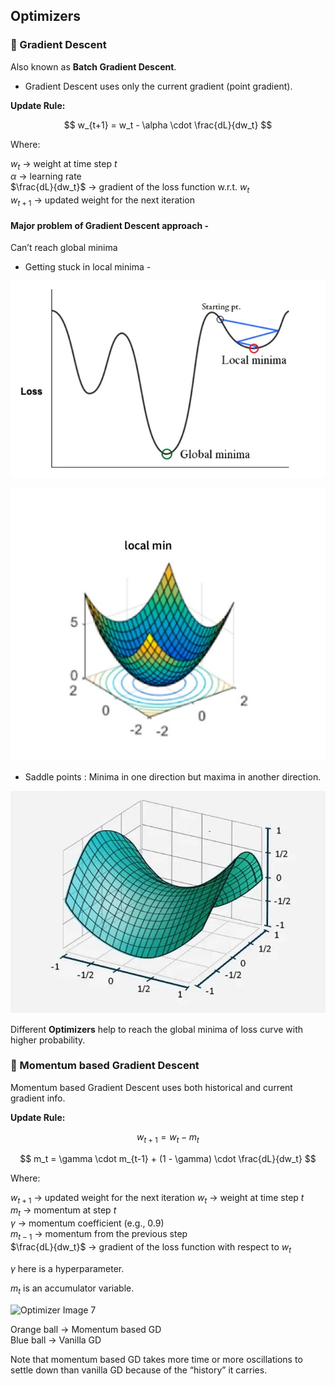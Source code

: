 ## Optimizers

### 🔸 Gradient Descent

Also known as **Batch Gradient Descent**.

- Gradient Descent uses only the current gradient (point gradient).

**Update Rule:**

$$
w_{t+1} = w_t - \alpha \cdot \frac{dL}{dw_t}
$$

Where:  

$w_t$ → weight at time step $t$  
$\alpha$ → learning rate  
$\frac{dL}{dw_t}$ → gradient of the loss function w.r.t. $w_t$  
$w_{t+1}$ → updated weight for the next iteration

#### Major problem of Gradient Descent approach - 
Can’t reach global minima

- Getting stuck in local minima -

![Optimizer Image 1](images/minima.jpg)

![Optimizer Image 2](images/minima2.jpg)

- Saddle points : Minima in one direction but maxima in another direction.

![Optimizer Image 3](images/saddle.jpg)

Different **Optimizers** help to reach the global minima of loss curve with higher probability.

### 🔸 Momentum based Gradient Descent

Momentum based Gradient Descent uses both historical and current gradient info.

**Update Rule:**

$$
w_{t+1} = w_t - m_t
$$

$$
m_t = \gamma \cdot m_{t-1} + (1 - \gamma) \cdot \frac{dL}{dw_t}
$$

Where:

$w_{t+1}$ → updated weight for the next iteration
$w_t$  → weight at time step $t$  
$m_t$ → momentum at step $t$  
$\gamma$ → momentum coefficient (e.g., 0.9)  
$m_{t-1}$ → momentum from the previous step  
$\frac{dL}{dw_t}$ → gradient of the loss function with respect to $w_t$  


$\gamma$ here is a hyperparameter.

$m_t$ is an accumulator variable.

![Optimizer Image 7](image7.png)

Orange ball → Momentum based GD  
Blue ball → Vanilla GD

Note that momentum based GD takes more time or more oscillations to settle down than vanilla GD because of the “history” it carries.


